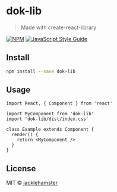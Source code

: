 # dok-lib

> Made with create-react-library

[![NPM](https://img.shields.io/npm/v/dok-lib.svg)](https://www.npmjs.com/package/dok-lib) [![JavaScript Style Guide](https://img.shields.io/badge/code_style-standard-brightgreen.svg)](https://standardjs.com)

## Install

```bash
npm install --save dok-lib
```

## Usage

```tsx
import React, { Component } from 'react'

import MyComponent from 'dok-lib'
import 'dok-lib/dist/index.css'

class Example extends Component {
  render() {
    return <MyComponent />
  }
}
```

## License

MIT © [jacklehamster](https://github.com/jacklehamster)

